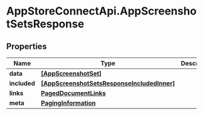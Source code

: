 # AppStoreConnectApi.AppScreenshotSetsResponse

## Properties

Name | Type | Description | Notes
------------ | ------------- | ------------- | -------------
**data** | [**[AppScreenshotSet]**](AppScreenshotSet.md) |  | 
**included** | [**[AppScreenshotSetsResponseIncludedInner]**](AppScreenshotSetsResponseIncludedInner.md) |  | [optional] 
**links** | [**PagedDocumentLinks**](PagedDocumentLinks.md) |  | 
**meta** | [**PagingInformation**](PagingInformation.md) |  | [optional] 


